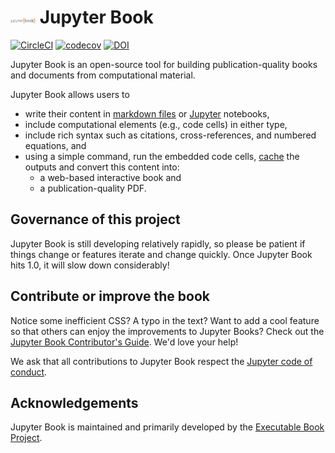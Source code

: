 # <img src="https://raw.githubusercontent.com/ExecutableBookProject/jupyter-book/master/docs/images/logo.png" width=40 /> Jupyter Book

[![CircleCI](https://circleci.com/gh/executablebookproject/jupyter-book.svg?style=svg)](https://circleci.com/gh/executablebookproject/jupyter-book)
[![codecov](https://codecov.io/gh/executablebookproject/jupyter-book/branch/master/graph/badge.svg)](https://codecov.io/gh/executablebookproject/jupyter-book)
[![DOI](https://zenodo.org/badge/DOI/10.5281/zenodo.2799972.svg)](https://doi.org/10.5281/zenodo.2799972)

Jupyter Book is an open-source tool for building publication-quality books and documents from computational material.

Jupyter Book allows users to

* write their content in [markdown files](https://myst-parser.readthedocs.io/en/latest/) or [Jupyter](https://jupyter.org/) notebooks,
* include computational elements (e.g., code cells) in either type,
* include rich syntax such as citations, cross-references, and numbered equations, and
* using a simple command, run the embedded code cells, [cache](https://jupyter-cache.readthedocs.io/en/latest/) the outputs and convert this content into:
    * a web-based interactive book and
    * a publication-quality PDF.

## Governance of this project

Jupyter Book is still developing relatively rapidly, so please be patient if things change
or features iterate and change quickly. Once Jupyter Book hits 1.0, it will slow down
considerably!

## Contribute or improve the book

Notice some inefficient CSS? A typo in the text? Want to add a cool feature so that others
can enjoy the improvements to Jupyter Books? Check out the [Jupyter Book Contributor's
Guide](https://jupyterbook.org/advanced/contributing.html). We'd love your help!

We ask that all contributions to Jupyter Book respect the
[Jupyter code of conduct](https://github.com/jupyter/governance/blob/master/conduct/code_of_conduct.md).

## Acknowledgements

Jupyter Book is maintained and primarily developed by
the [Executable Book Project](https://executablebooks.org).

